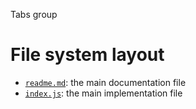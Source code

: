 Tabs group





# File system layout

- [`readme.md`](./readme.md): the main documentation file
- [`index.js`](./index.js): the main implementation file
